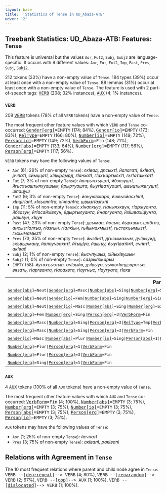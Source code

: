 ```yaml
---
layout: base
title:  'Statistics of Tense in UD_Abaza-ATB'
udver: '2'
---
```


## Treebank Statistics: UD_Abaza-ATB: Features: `Tense`

This feature is universal but the values `Aor`, `Fut2`, `Subj`, `Subj2` are language-specific.
It occurs with 8 different values: `Aor`, `Fut`, `Fut2`, `Imp`, `Past`, `Pres`, `Subj`, `Subj2`.

212 tokens (33%) have a non-empty value of `Tense`.
184 types (39%) occur at least once with a non-empty value of `Tense`.
88 lemmas (31%) occur at least once with a non-empty value of `Tense`.
The feature is used with 2 part-of-speech tags: <tt><a href="abq_atb-pos-VERB.html">VERB</a></tt> (208; 32% instances), <tt><a href="abq_atb-pos-AUX.html">AUX</a></tt> (4; 1% instances).

### `VERB`

208 <tt><a href="abq_atb-pos-VERB.html">VERB</a></tt> tokens (78% of all `VERB` tokens) have a non-empty value of `Tense`.

The most frequent other feature values with which `VERB` and `Tense` co-occurred: <tt><a href="abq_atb-feat-Gender-erg.html">Gender[erg]</a></tt><tt>=EMPTY</tt> (174; 84%), <tt><a href="abq_atb-feat-Gender-io.html">Gender[io]</a></tt><tt>=EMPTY</tt> (173; 83%), <tt><a href="abq_atb-feat-RelType.html">RelType</a></tt><tt>=EMPTY</tt> (166; 80%), <tt><a href="abq_atb-feat-Number-io.html">Number[io]</a></tt><tt>=EMPTY</tt> (149; 72%), <tt><a href="abq_atb-feat-Person-io.html">Person[io]</a></tt><tt>=EMPTY</tt> (149; 72%), <tt><a href="abq_atb-feat-VerbForm.html">VerbForm</a></tt><tt>=Fin</tt> (148; 71%), <tt><a href="abq_atb-feat-Gender-abs.html">Gender[abs]</a></tt><tt>=EMPTY</tt> (133; 64%), <tt><a href="abq_atb-feat-Number-erg.html">Number[erg]</a></tt><tt>=EMPTY</tt> (117; 56%), <tt><a href="abq_atb-feat-Person-erg.html">Person[erg]</a></tt><tt>=EMPTY</tt> (117; 56%).

`VERB` tokens may have the following values of `Tense`:

* `Aor` (61; 29% of non-empty `Tense`): <em>лхIвад, дпсыхтI, йалагатI, йхIватI, рчпатI, сйыццатI, хIлырдырд, гIанхатI, гIахъаргылхтI, гьгIатамхатI</em>
* `Fut` (7; 3% of non-empty `Tense`): <em>йалрыпхьуштI, йбзазуштI, йгьсхъаштылхуашым, йрыртуашта, йыугIватIуаштI, швыцтыжвгуштI, шпацуш</em>
* `Fut2` (6; 3% of non-empty `Tense`): <em>йанукIвхIара, йшвызйасхIвпI, хIицIгIапI, хIхъалпIта, хIчпапIта, швызгIазгхпI</em>
* `Imp` (11; 5% of non-empty `Tense`): <em>хIнапхьуз, гIанылхквун, гIаржуанта, йбзазун, йгIасайхIвлун, йдыргылуанта, йнаргуанта, йхIшвахIцIунта, рашвун, хIцун</em>
* `Past` (47; 23% of non-empty `Tense`): <em>дсыман, йасын, йырхвын, шабгаз, ансызгIалгыз, гIазгын, гIалкIын, гьйымахмызтI, гьстахъымызтI, гьхIымамызтI</em>
* `Pres` (73; 35% of non-empty `Tense`): <em>йызбитI, дгьсымахым, дчIвыуид, зкъвырману, йалаучвахитI, йтыцIуа, йшыъу, йыугIватIитI, счпитI, акIваб</em>
* `Subj` (2; 1% of non-empty `Tense`): <em>йысчпушыз, хIйыхIвушын</em>
* `Subj2` (1; 0% of non-empty `Tense`): <em>сазрыпхьарыз</em>
* `EMPTY` (58): <em>йутахъызтын, ачIвыйа, дчIвыуа, уыжвгIандзарагьи, вязать, гIаргванта, гIасахвта, гIаугныс, гIаугуата, гIахв</em>

<table>
  <tr><th>Paradigm <i>хIвара</i></th><th><tt>Pres</tt></th><th><tt>Past</tt></th><th><tt>Imp</tt></th><th><tt>Aor</tt></th><th><tt>Fut2</tt></th><th><tt>Subj</tt></th></tr>
  <tr><td><tt><tt><a href="abq_atb-feat-Gender-abs.html">Gender[abs]</a></tt><tt>=Neut</tt>|<tt><a href="abq_atb-feat-Gender-erg.html">Gender[erg]</a></tt><tt>=Masc</tt>|<tt><a href="abq_atb-feat-Number-abs.html">Number[abs]</a></tt><tt>=Sing</tt>|<tt><a href="abq_atb-feat-Number-erg.html">Number[erg]</a></tt><tt>=Sing</tt>|<tt><a href="abq_atb-feat-Number-io.html">Number[io]</a></tt><tt>=Sing</tt>|<tt><a href="abq_atb-feat-Person-abs.html">Person[abs]</a></tt><tt>=3</tt>|<tt><a href="abq_atb-feat-Person-erg.html">Person[erg]</a></tt><tt>=3</tt>|<tt><a href="abq_atb-feat-Person-io.html">Person[io]</a></tt><tt>=1</tt>|<tt><a href="abq_atb-feat-VerbForm.html">VerbForm</a></tt><tt>=Fin</tt></tt></td><td></td><td></td><td><em>йгIасайхIвлун</em></td><td></td><td></td><td></td></tr>
  <tr><td><tt><tt><a href="abq_atb-feat-Gender-abs.html">Gender[abs]</a></tt><tt>=Neut</tt>|<tt><a href="abq_atb-feat-Gender-io.html">Gender[io]</a></tt><tt>=Fem</tt>|<tt><a href="abq_atb-feat-Number-abs.html">Number[abs]</a></tt><tt>=Sing</tt>|<tt><a href="abq_atb-feat-Number-erg.html">Number[erg]</a></tt><tt>=Sing</tt>|<tt><a href="abq_atb-feat-Number-io.html">Number[io]</a></tt><tt>=Sing</tt>|<tt><a href="abq_atb-feat-Person-abs.html">Person[abs]</a></tt><tt>=3</tt>|<tt><a href="abq_atb-feat-Person-erg.html">Person[erg]</a></tt><tt>=1</tt>|<tt><a href="abq_atb-feat-Person-io.html">Person[io]</a></tt><tt>=3</tt>|<tt><a href="abq_atb-feat-VerbForm.html">VerbForm</a></tt><tt>=Fin</tt></tt></td><td></td><td></td><td></td><td><em>йласхIвд</em></td><td></td><td></td></tr>
  <tr><td><tt><tt><a href="abq_atb-feat-Gender-abs.html">Gender[abs]</a></tt><tt>=Neut</tt>|<tt><a href="abq_atb-feat-Gender-io.html">Gender[io]</a></tt><tt>=Masc</tt>|<tt><a href="abq_atb-feat-Number-abs.html">Number[abs]</a></tt><tt>=Sing</tt>|<tt><a href="abq_atb-feat-Number-erg.html">Number[erg]</a></tt><tt>=Sing</tt>|<tt><a href="abq_atb-feat-Number-io.html">Number[io]</a></tt><tt>=Sing</tt>|<tt><a href="abq_atb-feat-Person-abs.html">Person[abs]</a></tt><tt>=3</tt>|<tt><a href="abq_atb-feat-Person-erg.html">Person[erg]</a></tt><tt>=1</tt>|<tt><a href="abq_atb-feat-Person-io.html">Person[io]</a></tt><tt>=3</tt>|<tt><a href="abq_atb-feat-VerbForm.html">VerbForm</a></tt><tt>=Fin</tt></tt></td><td></td><td></td><td></td><td></td><td><em>йшвызйасхIвпI</em></td><td></td></tr>
  <tr><td><tt><tt><a href="abq_atb-feat-Gender-erg.html">Gender[erg]</a></tt><tt>=Fem</tt>|<tt><a href="abq_atb-feat-Number-erg.html">Number[erg]</a></tt><tt>=Sing</tt>|<tt><a href="abq_atb-feat-Person-erg.html">Person[erg]</a></tt><tt>=3</tt>|<tt><a href="abq_atb-feat-VerbForm.html">VerbForm</a></tt><tt>=Fin</tt></tt></td><td></td><td></td><td></td><td><em>лхIвад</em></td><td></td><td></td></tr>
  <tr><td><tt><tt><a href="abq_atb-feat-Gender-erg.html">Gender[erg]</a></tt><tt>=Masc</tt>|<tt><a href="abq_atb-feat-Number-erg.html">Number[erg]</a></tt><tt>=Sing</tt>|<tt><a href="abq_atb-feat-Person-erg.html">Person[erg]</a></tt><tt>=3</tt>|<tt><a href="abq_atb-feat-RelType.html">RelType</a></tt><tt>=Tmp</tt>|<tt><a href="abq_atb-feat-VerbForm.html">VerbForm</a></tt><tt>=NonFin</tt></tt></td><td></td><td></td><td></td><td><em>нихIва</em></td><td></td><td></td></tr>
  <tr><td><tt><tt><a href="abq_atb-feat-Gender-erg.html">Gender[erg]</a></tt><tt>=Masc</tt>|<tt><a href="abq_atb-feat-Number-erg.html">Number[erg]</a></tt><tt>=Sing</tt>|<tt><a href="abq_atb-feat-Person-erg.html">Person[erg]</a></tt><tt>=3</tt>|<tt><a href="abq_atb-feat-VerbForm.html">VerbForm</a></tt><tt>=Fin</tt></tt></td><td></td><td><em>йхIван</em></td><td></td><td><em>йхIватI</em></td><td></td><td></td></tr>
  <tr><td><tt><tt><a href="abq_atb-feat-Gender-io.html">Gender[io]</a></tt><tt>=Masc</tt>|<tt><a href="abq_atb-feat-Number-abs.html">Number[abs]</a></tt><tt>=Plur</tt>|<tt><a href="abq_atb-feat-Number-io.html">Number[io]</a></tt><tt>=Sing</tt>|<tt><a href="abq_atb-feat-Person-abs.html">Person[abs]</a></tt><tt>=1</tt>|<tt><a href="abq_atb-feat-Person-io.html">Person[io]</a></tt><tt>=3</tt>|<tt><a href="abq_atb-feat-VerbForm.html">VerbForm</a></tt><tt>=Fin</tt></tt></td><td></td><td></td><td></td><td></td><td></td><td><em>хIйыхIвушын</em></td></tr>
  <tr><td><tt><tt><a href="abq_atb-feat-Number-erg.html">Number[erg]</a></tt><tt>=Plur</tt>|<tt><a href="abq_atb-feat-Person-erg.html">Person[erg]</a></tt><tt>=1</tt>|<tt><a href="abq_atb-feat-VerbForm.html">VerbForm</a></tt><tt>=Fin</tt></tt></td><td><em>хIхIвитI</em></td><td></td><td></td><td></td><td></td><td></td></tr>
  <tr><td><tt><tt><a href="abq_atb-feat-Number-erg.html">Number[erg]</a></tt><tt>=Plur</tt>|<tt><a href="abq_atb-feat-Person-erg.html">Person[erg]</a></tt><tt>=3</tt>|<tt><a href="abq_atb-feat-VerbForm.html">VerbForm</a></tt><tt>=Fin</tt></tt></td><td><em>рхIвитI</em></td><td></td><td></td><td><em>рхIватI</em></td><td></td><td></td></tr>
  <tr><td><tt><tt><a href="abq_atb-feat-Number-erg.html">Number[erg]</a></tt><tt>=Sing</tt>|<tt><a href="abq_atb-feat-Person-erg.html">Person[erg]</a></tt><tt>=1</tt>|<tt><a href="abq_atb-feat-VerbForm.html">VerbForm</a></tt><tt>=Fin</tt></tt></td><td></td><td></td><td></td><td><em>схIвад</em></td><td></td><td></td></tr>
</table>

### `AUX`

4 <tt><a href="abq_atb-pos-AUX.html">AUX</a></tt> tokens (100% of all `AUX` tokens) have a non-empty value of `Tense`.

The most frequent other feature values with which `AUX` and `Tense` co-occurred: <tt><a href="abq_atb-feat-VerbForm.html">VerbForm</a></tt><tt>=Fin</tt> (4; 100%), <tt><a href="abq_atb-feat-Number-abs.html">Number[abs]</a></tt><tt>=EMPTY</tt> (3; 75%), <tt><a href="abq_atb-feat-Number-erg.html">Number[erg]</a></tt><tt>=EMPTY</tt> (3; 75%), <tt><a href="abq_atb-feat-Number-io.html">Number[io]</a></tt><tt>=EMPTY</tt> (3; 75%), <tt><a href="abq_atb-feat-Person-abs.html">Person[abs]</a></tt><tt>=EMPTY</tt> (3; 75%), <tt><a href="abq_atb-feat-Person-erg.html">Person[erg]</a></tt><tt>=EMPTY</tt> (3; 75%), <tt><a href="abq_atb-feat-Person-io.html">Person[io]</a></tt><tt>=EMPTY</tt> (3; 75%).

`AUX` tokens may have the following values of `Tense`:

* `Aor` (1; 25% of non-empty `Tense`): <em>йсчпатI</em>
* `Pres` (3; 75% of non-empty `Tense`): <em>акIвапI, ракIвапI</em>

## Relations with Agreement in `Tense`

The 10 most frequent relations where parent and child node agree in `Tense`:
<tt>VERB --[<tt><a href="abq_atb-dep-dep-repeat.html">dep:repeat</a></tt>]--> VERB</tt> (4; 80%),
<tt>VERB --[<tt><a href="abq_atb-dep-reparandum.html">reparandum</a></tt>]--> VERB</tt> (2; 67%),
<tt>VERB --[<tt><a href="abq_atb-dep-cop.html">cop</a></tt>]--> AUX</tt> (1; 100%),
<tt>VERB --[<tt><a href="abq_atb-dep-dislocated.html">dislocated</a></tt>]--> VERB</tt> (1; 100%).


